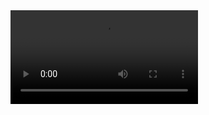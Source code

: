 <video src="https://github.com/setyabudipratama/project/carousel.mp4" controls="controls" style="max-width: 100%;">
</video>
